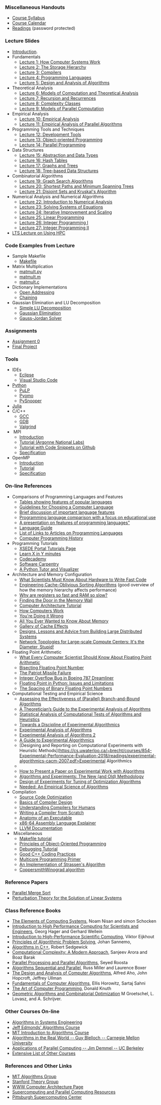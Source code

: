 ### Miscellaneous Handouts

*   [Course Syllabus](https://coral.ise.lehigh.edu/~ted/files/ie407/misc/Syllabus.pdf)
*   [Course Calendar](https://www.google.com/calendar/embed?src=1b46tcl6qnudj1sq335cl08op8%40group.calendar.google.com&ctz=America/New_York)
*   [Readings](https://coral.ise.lehigh.edu/~ted/teaching/ie496/readings) (password protected)

### Lecture Slides

*   [Introduction](https://coral.ise.lehigh.edu/~ted/files/ie407/lectures/Intro.pdf).
*   Fundamentals
    *   [Lecture 1: How Computer Systems Work](https://coral.ise.lehigh.edu/~ted/files/ie407/lectures/Lecture1.pdf)
    *   [Lecture 2: The Storage Hierarchy](https://coral.ise.lehigh.edu/~ted/files/ie407/lectures/Lecture2.pdf)
    *   [Lecture 3: Compilers](https://coral.ise.lehigh.edu/~ted/files/ie407/lectures/Lecture3.pdf)
    *   [Lecture 4: Programming Languages](https://coral.ise.lehigh.edu/~ted/files/ie407/lectures/Lecture4.pdf)
    *   [Lecture 5: Design and Analysis of Algorithms](https://coral.ise.lehigh.edu/~ted/files/ie407/lectures/Lecture5.pdf)
*   Theoretical Analysis
    *   [Lecture 6: Models of Computation and Theoretical Analysis](https://coral.ise.lehigh.edu/~ted/files/ie407/lectures/Lecture6.pdf)
    *   [Lecture 7: Recursion and Recurrences](https://coral.ise.lehigh.edu/~ted/files/ie407/lectures/Lecture9.pdf)
    *   [Lecture 8: Complexity Classes](https://coral.ise.lehigh.edu/~ted/files/ie407/lectures/Lecture7.pdf)
    *   [Lecture 9: Models of Parallel Computation](https://coral.ise.lehigh.edu/~ted/files/ie407/lectures/Lecture8.pdf)
*   Empirical Analysis
    *   [Lecture 10: Empirical Analysis](https://coral.ise.lehigh.edu/~ted/files/ie407/lectures/Lecture10.pdf)
    *   [Lecture 11: Empirical Analysis of Parallel Algorithms](https://coral.ise.lehigh.edu/~ted/files/ie407/lectures/Lecture11.pdf)
*   Programming Tools and Techniques
    *   [Lecture 12: Development Tools](https://coral.ise.lehigh.edu/~ted/files/ie407/lectures/Lecture12.pdf)
    *   [Lecture 13: Object-oriented Programming](https://coral.ise.lehigh.edu/~ted/files/ie407/lectures/Lecture13.pdf)
    *   [Lecture 14: Parallel Programming](https://coral.ise.lehigh.edu/~ted/files/ie407/lectures/Lecture14.pdf)
*   Data Structures
    *   [Lecture 15: Abstraction and Data Types](https://coral.ise.lehigh.edu/~ted/files/ie407/lectures/Lecture15.pdf)
    *   [Lecture 16: Hash Tables](https://coral.ise.lehigh.edu/~ted/files/ie407/lectures/Lecture16.pdf)
    *   [Lecture 17: Graphs and Trees](https://coral.ise.lehigh.edu/~ted/files/ie407/lectures/Lecture17.pdf)
    *   [Lecture 18: Tree-based Data Structures](https://coral.ise.lehigh.edu/~ted/files/ie407/lectures/Lecture18.pdf)
*   Combinatorial Algorithms
    *   [Lecture 19: Graph Search Algorithms](https://coral.ise.lehigh.edu/~ted/files/ie407/lectures/Lecture19.pdf)
    *   [Lecture 20: Shortest Paths and Minimum Spanning Trees](https://coral.ise.lehigh.edu/~ted/files/ie407/lectures/Lecture20.pdf)
    *   [Lecture 21: Disjoint Sets and Kruskal's Algorithm](https://coral.ise.lehigh.edu/~ted/files/ie407/lectures/Lecture21.pdf)
*   Numerical Analysis and Numerical Algorithms
    *   [Lecture 22: Introduction to Numerical Analysis](https://coral.ise.lehigh.edu/~ted/files/ie407/lectures/Lecture22.pdf)
    *   [Lecture 23: Solving Systems of Equations](https://coral.ise.lehigh.edu/~ted/files/ie407/lectures/Lecture23.pdf)
    *   [Lecture 24: Iterative Improvement and Scaling](https://coral.ise.lehigh.edu/~ted/files/ie407/lectures/Lecture24.pdf)
    *   [Lecture 25: Linear Programming](https://coral.ise.lehigh.edu/~ted/files/ie407/lectures/Lecture25.pdf)
    *   [Lecture 26: Integer Programming I](https://coral.ise.lehigh.edu/~ted/files/ie407/lectures/Lecture26.pdf)
    *   [Lecture 27: Integer Programming II](https://coral.ise.lehigh.edu/~ted/files/ie407/lectures/Lecture27.pdf)
*   [LTS Lecture on Using HPC](https://webapps.lehigh.edu/hpc/training/lurc/ise407.html#1)

### Code Examples from Lecture

*   Sample Makefile
    *   [Makefile](https://coral.ise.lehigh.edu/~ted/files/ie407/code/Makefile)
*   Matrix Multiplication
    *   [matmult.py](https://coral.ise.lehigh.edu/~ted/files/ie407/code/matmult/matmult.py)
    *   [matmult.m](https://coral.ise.lehigh.edu/~ted/files/ie407/code/matmult/matmult.m)
    *   [matmult.c](https://coral.ise.lehigh.edu/~ted/files/ie407/code/matmult/matmult.c)
*   Dictionary Implementations
    *   [Open Addressing](https://coral.ise.lehigh.edu/~ted/files/ie407/code/dict/dictionary_oa.py)
    *   [Chaining](https://coral.ise.lehigh.edu/~ted/files/ie407/code/dict/dictionary_chain.py)
*   Gaussian Elimination and LU Decomposition
    *   [Simple LU Decomposition](https://coral.ise.lehigh.edu/~ted/files/ie407/code/gaussian/lu.py)
    *   [Gaussian Elimination](https://coral.ise.lehigh.edu/~ted/files/ie407/code/gaussian/gaussian_elim.py)
    *   [Gauss-Jordan Solver](https://coral.ise.lehigh.edu/~ted/files/ie407/code/gaussian/solve.py)

### Assignments

*   [Assignment 0](https://coral.ise.lehigh.edu/~ted/files/ie407/assignments/ps0.pdf)
*   [Final Project](https://coral.ise.lehigh.edu/~ted/files/ie407/assignments/project.pdf)

### Tools

*   IDEs
    *   [Eclipse](http://www.eclipse.org/downloads/packages/eclipse-ide-cc-developers/heliosr/)
    *   [Visual Studio Code](https://code.visualstudio.com/)
*   [Python](http://www.python.org/)
    *   [PuLP](http://github.com/coin-or/PuLP/)
    *   [Pyomo](https://github.com/Pyomo)
    *   [PySnooper](https://github.com/cool-RR/pysnooper)
*   [Julia](https://julialang.org/)
*   C/C++
    *   [GCC](http://gcc.gnu.org/)
    *   [GDB](http://sources.redhat.com/gdb)
    *   [Valgrind](http://valgrind.org/)
*    MPI
    *   [Introduction](https://computing.llnl.gov/tutorials/mpi/)
    *   [Tutorial (Argonne National Labs)](https://www.mcs.anl.gov/research/projects/mpi/)
    *   [Tutorial with Code Snippets on Github](http://mpitutorial.com/tutorials/)
    *   [Specification](http://www.mpi-forum.org/docs/docs.html)
*   OpenMP
    *   [Introduction](https://computing.llnl.gov/tutorials/openMP/)
    *   [Tutorial](http://openmp.org/mp-documents/ntu-vanderpas.pdf)
    *   [Specification](http://www.openmp.org/specs/mp-documents/paper/cspec.pdf)

### On-line References

*   Comparisons of Programming Languages and Features
    *   [Tables showing features of popular languages](http://www.jvoegele.com/software/langcomp.html)
    *   [Guidelines for Choosing a Computer Language](http://archive.adaic.com/docs/reports/lawlis/content.htm)
    *   [Brief discussion of important language features](http://www.eecs.ucf.edu/~leavens/ComS541Fall97/hw-pages/comparing/)
    *   [Programming language comparison with a focus on educational use](http://programming.dojo.net.nz/resources/programming-language-comparison/index)
    *   [A presentation on features of programming languages"](http://rigaux.org/language-study/language-study-slides/)
    *   [Language Guide](http://groups.engin.umd.umich.edu/CIS/course.des/cis400/)
    *   [List of Links to Articles on Programming Languages](http://www.dmoz.org/Computers/Programming/Languages/Comparison_and_Review/)
    *   [Computer Programming History](http://www.certstaff.com/trainingcatalog/computer-programming-history.html)
*   Programming Tutorials
    *   [XSEDE Portal Tutorials Page](https://portal.xsede.org/online-training)
    *   [Learn X in Y minutes](http://learnxinyminutes.com/docs/c/)
    *   [Codecademy](http://www.codecademy.com/)
    *   [Software Carpentry](http://software-carpentry.org/)
    *   [A Python Tutor and Visualizer](http://people.csail.mit.edu/pgbovine/python/)
*   Architecture and Memory Configuration
    *   [What Scientists Must Know About Hardware to Write Fast Code](https://biojulia.net/post/hardware/)
    *   [Engineering Cache-Oblivious Sorting Algorithms](http://www.cs.au.dk/~gerth/advising/thesis/kristoffer-vinther.pdf) (good overview of how the memory hierarchy affects performance)
    *   [Why are registers so fast and RAM so slow?](http://www.mikeash.com/pyblog/friday-qa-2013-10-11-why-registers-are-fast-and-ram-is-slow.html)
    *   [Finding the Door in the Memory Wall](http://www.hpcwire.com/features/Finding-the-Door-in-the-Memory-Wall-Part-1-40654172.html?viewAll=y)
    *   [Computer Architecture Tutorial](http://www.cs.iastate.edu/~prabhu/Tutorial/title.html)
    *   [How Computers Work](http://www.fastchip.net/howcomputerswork/p1.html)
    *   [You're Doing it Wrong](http://queue.acm.org/detail.cfm?id=1814327)
    *   [All You Ever Wanted to Know About Memory](http://lwn.net/Articles/250967/)
    *   [Gallery of Cache Effects](http://igoro.com/archive/gallery-of-processor-cache-effects/)
    *   [Designs, Lessons and Advice from Building Large Distributed Systems](http://www.cs.cornell.edu/projects/ladis2009/talks/dean-keynote-ladis2009.pdf)
    *   [Network Topologies for Large-scale Compute Centers: It's the Diameter, Stupid!](http://htor.inf.ethz.ch/publications/img/HotI16-Topologies-SlimFly.pdf)
*   Floating Point Arithmetic
    *   [What Every Computer Scientist Should Know About Floating Point Arithmetic](http://docs.oracle.com/cd/E19957-01/806-3568/ncg_goldberg.html)
    *   [Bisecting Floating Point Number](http://squishythinking.com/2014/02/22/bisecting-floats/)
    *   [The Patriot Missile Failure](http://ima.umn.edu/~arnold/disasters/patriot.html)
    *   [Integer Overflow Bug in Boeing 787 Dreamliner](http://www.engadget.com/2015/05/01/boeing-787-dreamliner-software-bug/)
    *   [Floating Point in Python: Issues and Limitations](https://docs.python.org/2/tutorial/floatingpoint.html)
    *   [The Spacing of Binary Floating Point Numbers](http://www.exploringbinary.com/the-spacing-of-binary-floating-point-numbers/)
*   Computational Testing and Empirical Science
    *   [Assessing the Effectiveness of (Parallel) Branch-and-Bound Algorithms](http://coral.ie.lehigh.eduhttps://coral.ise.lehigh.edu/~ted/files/papers/ParallelAssessment19.pdf)
    *   [A Theoretician’s Guide to the Experimental Analysis of Algorithms](http://archive.dimacs.rutgers.edu/Challenges/TSP/papers/experguide.pdf)
    *   [Statistical Analysis of Computational Tests of Algorithms and Heuristics](https://www.cs.amherst.edu/~ccmcgeoch/cs34/papers/coffsalt.pdf)
    *   [Towards a Discipline of Experimental Algorithmics](http://agl.cs.unm.edu/~moret/dimacs_algorithmics.pdf)
    *   [Experimental Analysis of Algorithms](https://apps.dtic.mil/dtic/tr/fulltext/u2/a188528.pdf)
    *   [Experimental Analysis of Algorithms 2](https://www.ams.org/notices/200103/fea-mcgeoch.pdf)
    *   [A Guide to Experimental Algorithmics](http://repository.fue.edu.eg/xmlui/bitstream/handle/123456789/3492/7254.pdf?sequence=1)
    *   [Designing and Reporting on Computational Experiments with Heuristic Methods](https://cs.uwaterloo.ca/~brecht/courses/854-Experimental-Performance-Evaluation-2018/readings/experimental-algorithmics-cacm-2007.pdf>Experimental Algorithmics</a></li>
        <li> <a href=)
    *   [How to Present a Paper on Experimental Work with Algorithms](https://infoscience.epfl.ch/record/97845/files/howto.pdf)
    *   [Algorithms and Experiments: The New (and Old) Methodology](http://www.jucs.org/jucs_7_5/algorithms_and_experiments_the/Moret_B_M_E.pdf)
    *   [Design of Experiments for Tuning of Optimization Algorithms](https://www.cs.york.ac.uk/ftpdir/reports/2007/YCST/19/YCST-2007-19.pdf)
    *   [Needed: An Empirical Science of Algorithms](http://citeseerx.ist.psu.edu/viewdoc/download;jsessionid=5F491876250BE1AAF92AD59F3F2A3231?doi=10.1.1.43.1543&rep=rep1&type=pdf)
*   Compilation
    *   [Source Code Optimization](http://www.linux-kongress.org/2009/slides/compiler_survey_felix_von_leitner.pdf)
    *   [Basics of Compiler Design](http://hjemmesider.diku.dk/~torbenm/Basics/basics_lulu2.pdf)
    *   [Understanding Compilers for Humans](https://medium.com/@thelukaswils/understanding-compilers-for-humans-ba970e045877)
    *   [Writing a Compiler from Scratch](https://github.com/DoctorWkt/acwj)
    *   [Anatomy of an Executable](https://kishuagarwal.github.io/life-of-a-binary.html)
    *   [x86-64 Assembly Language Explainer](https://cs.brown.edu/courses/cs033/docs/guides/x64_cheatsheet.pdf)
    *   [LLVM Documentation](https://llvm.org/docs/LangRef.html)
*    Miscellaneous
    *   [Makefile tutorial](http://nuclear.mutantstargoat.com/articles/make/)
    *   [Principles of Object-Oriented Programming](http://codebetter.com/raymondlewallen/2005/07/19/4-major-principles-of-object-oriented-programming/)
    *   [Debugging Tutorial](http://heather.cs.ucdavis.edu/~matloff/debug.html)
    *   [Good C++ Coding Practices](http://www.yolinux.com/TUTORIALS/LinuxTutorialC++CodingStyle.html)
    *   [Multicore Programming Primer](http://groups.csail.mit.edu/cag/ps3/)
    *   [An Implementation of Strassen's Algorithm](http://gitorious.org/intelws2010/matrix-multiplication/blobs/master/src/matmul.c)
    *   [CoppersmithWinograd algorithm](http://en.wikipedia.org/wiki/Coppersmith%E2%80%93Winograd_algorithm)

### Reference Papers

*   [Parallel Merge Sort](https://coral.ise.lehigh.edu/~ted/files/ie495/misc/RR1994-05.pdf)
*   [Perturbation Theory for the Solution of Linear Systems](http://www.dtic.mil/cgi-bin/GetTRDoc?AD=ADA254994)

### Class Reference Books

*   [The Elements of Computing Systems](http://coral.ie.lehigh.eduhttps://coral.ise.lehigh.edu/~ted/library/noam-nisan-shimon-schocken/the-elements-of-computing-systems-building-a-modern-computer-from-first-principles/), Noam Nisan and simon Schocken
*   [Introduction to High Performance Computing for Scientists and Engineers](http://prdrklaina.weebly.com/uploads/5/7/7/3/5773421/introduction_to_high_performance_computing_for_scientists_and_engineers.pdf), Georg Hager and Gerhard Wellein
*   [Introduction to High-Performance Scientific Computing](http://pages.tacc.utexas.edu/~eijkhout/istc/html/index.html), Viktor Eijkhout
*   [Principles of Algorithmic Problem Solving](http://www.csc.kth.se/~jsannemo/slask/main.pdf), Johan Sannemo, 
*   [Algorithms in C++](http://coral.ie.lehigh.eduhttps://coral.ise.lehigh.edu/~ted/library/robert-sedgewick/algorithms-in-c/), Robert Sedgewick
*   [Computational Complexity: A Modern Approach](https://theory.cs.princeton.edu/complexity/book.pdf), Sanjeev Arora and Boaz Barak
*   [Parallel Processing and Parallel Algorithms](http://coral.ie.lehigh.eduhttps://coral.ise.lehigh.edu/~ted/library/seyed-h-roosta/parallel-processing-and-parallel-algorithms-theory-and-computation/), Seyed Roosta
*   [Algorithms Sequential and Parallel](http://coral.ie.lehigh.eduhttps://coral.ise.lehigh.edu/~ted/library/russ-miller-laurence-boxer/algorithms-sequential-and-parallel/), Russ Miller and Laurence Boxer
*   [The Design and Analysis of Computer Algorithms](http://coral.ie.lehigh.eduhttps://coral.ise.lehigh.edu/~ted/library/alfred-v-aho-john-e-hopcroft-jeffrey-d-ullman/the-design-and-analysis-of-computer-algorithms/), Alfred Aho, John Hopcroft, Jeffrey Ullman
*   [Fundamentals of Computer Algorithms](http://coral.ie.lehigh.eduhttps://coral.ise.lehigh.edu/~ted/library/ellis-sahni-sartaj-horowitz/fundamentals-of-computer-algorithms/), Ellis Horowitz, Sartaj Sahni
*   [The Art of Computer Programming](http://coral.ie.lehigh.eduhttps://coral.ise.lehigh.edu/~ted/library/donald-e-knuth/art-of-computer-programming-volume-1-fundamental-algorithms/), Donald Knuth
*   [Geometric Algorithms and Combinatorial Optimization](https://www.zib.de/groetschel/pubnew/paper/groetschellovaszschrijver1988.pdf) M Groetschel, L. Lovasz, and A. Schrijver.

### Other Courses On-line

*   [Algorithms in Systems Engineering](http://coral.ie.lehigh.eduhttps://coral.ise.lehigh.edu/~ted/teaching/ie172/)
*   [Jeff Edmonds' Algorithms Course](http://www.cse.yorku.ca/~jeff/courses/3101/syllabus/)
*   [MIT Introduction to Algorithms Course](http://stellar.mit.edu/S/course/6/fa09/6.046/index.html)
*   [Algorithms in the Real World -- Guy Blelloch -- Carnegie Mellon University](http://www.cs.cmu.edu/~guyb/realworld.html)
*   [Applications of Parallel Computing -- Jim Demmel -- UC Berkeley](http://www.cs.berkeley.edu/~demmel/cs267/)
*   [Extensive List of Other Courses](http://www.cs.pitt.edu/~kirk/algorithmcourses/)

### References and Other Links

*   [MIT Algorithms Group](http://theory.csail.mit.edu/groups/algorithms.html)
*   [Stanford Theory Group](http://theory.stanford.edu/index.html)
*   [WWW Computer Architecture Page](http://arch-www.cs.wisc.edu/home)
*   [Supercomputing and Parallel Computing Resources](http://www.cs.cmu.edu/~scandal/resources.html)
*   [Pittsburgh Supercomputing Center](http://www.psc.edu)
